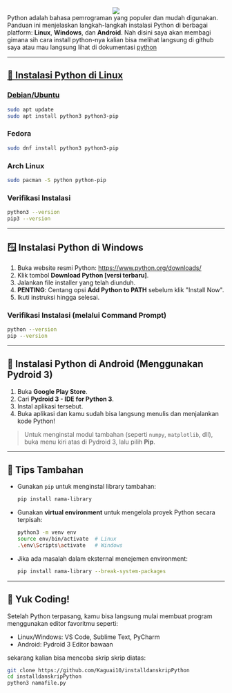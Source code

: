 <div align="center">
   <img src="https://readme-typing-svg.herokuapp.com?size=27&color=4584b6&center=true&vCenter=true&width=600&lines=Panduan+Instalasi+Python🐍;DiLinux,+Windows,+dan+Android✨">
</div>
Python adalah bahasa pemrograman yang populer dan mudah digunakan. Panduan ini menjelaskan langkah-langkah instalasi Python di berbagai platform: <strong>Linux</strong>, <strong>Windows</strong>, dan <strong>Android</strong>. Nah disini saya akan membagi gimana sih cara install python-nya kalian bisa melihat langsung di github saya atau mau langsung lihat di dokumentasi <a href=https://www.python.org/downloads/>python

---

## 🐧 Instalasi Python di Linux

### Debian/Ubuntu
```bash
sudo apt update
sudo apt install python3 python3-pip
```

### Fedora
```bash
sudo dnf install python3 python3-pip
```

### Arch Linux
```bash
sudo pacman -S python python-pip
```

### Verifikasi Instalasi
```bash
python3 --version
pip3 --version
```

---

## 🪟 Instalasi Python di Windows

1. Buka website resmi Python: https://www.python.org/downloads/
2. Klik tombol **Download Python [versi terbaru]**.
3. Jalankan file installer yang telah diunduh.
4. **PENTING**: Centang opsi **Add Python to PATH** sebelum klik "Install Now".
5. Ikuti instruksi hingga selesai.

### Verifikasi Instalasi (melalui Command Prompt)
```cmd
python --version
pip --version
```

---

## 📱 Instalasi Python di Android (Menggunakan Pydroid 3)

1. Buka **Google Play Store**.
2. Cari **Pydroid 3 - IDE for Python 3**.
3. Instal aplikasi tersebut.
4. Buka aplikasi dan kamu sudah bisa langsung menulis dan menjalankan kode Python!

> Untuk menginstal modul tambahan (seperti `numpy`, `matplotlib`, dll), buka menu kiri atas di Pydroid 3, lalu pilih **Pip**.

---

## 📌 Tips Tambahan

- Gunakan `pip` untuk menginstal library tambahan:
  ```bash
  pip install nama-library
  ```
- Gunakan **virtual environment** untuk mengelola proyek Python secara terpisah:
  ```bash
  python3 -m venv env
  source env/bin/activate  # Linux
  .\env\Scripts\activate   # Windows
  ```
- Jika ada masalah dalam eksternal menejemen environment:
  ```bash
  pip install nama-library --break-system-packages
  ```


---

## 🚀 Yuk Coding!

Setelah Python terpasang, kamu bisa langsung mulai membuat program menggunakan editor favoritmu seperti:
- Linux/Windows: VS Code, Sublime Text, PyCharm
- Android: Pydroid 3 Editor bawaan

sekarang kalian bisa mencoba skrip skrip diatas:
   ```bash
  git clone https://github.com/Kaguai10/installdanskripPython
  cd installdanskripPython
  python3 namafile.py
  ```

